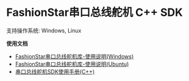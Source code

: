# FashionStar串口总线舵机 C++ SDK



支持操作系统: Windows, Linux

**使用文档**

* [FashionStar串口总线舵机库-使用说明(Windows)](doc/1.FashionStar串口总线舵机库-使用说明(Windows)/FashionStar串口总线舵机库-使用说明(Windows).md)
* [FashionStar串口总线舵机库-使用说明(Ubuntu)](doc/2.FashionStar串口总线舵机库-使用说明(Ubuntu)/FashionStar串口总线舵机库-使用说明(Ubuntu).md)
* [串口总线舵机SDK使用手册(C++)](doc/3.串口总线舵机SDK使用手册(C++)/串口总线舵机SDK使用手册(C++).md)